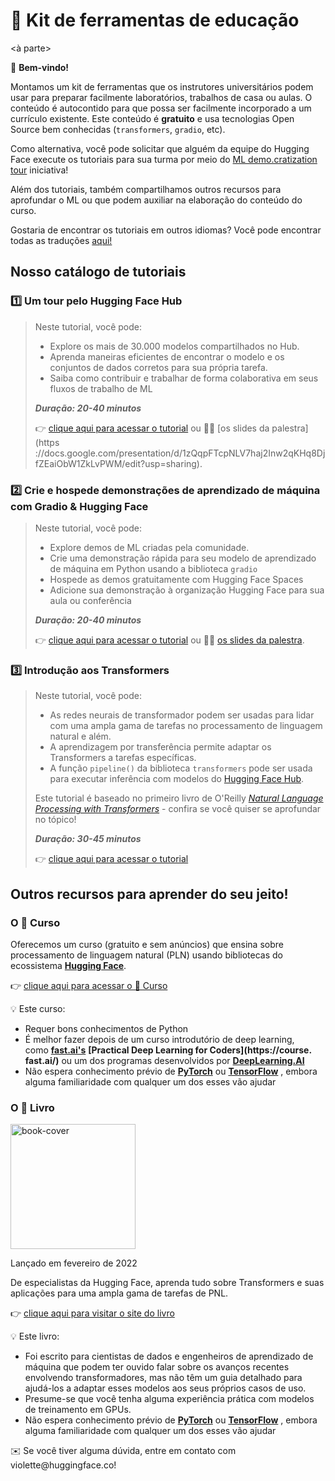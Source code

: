 # 🤗 Kit de ferramentas de educação

<à parte>

👋 **Bem-vindo!**

Montamos um kit de ferramentas que os instrutores universitários podem usar para preparar facilmente laboratórios, trabalhos de casa ou aulas. O conteúdo é autocontido para que possa ser facilmente incorporado a um currículo existente. Este conteúdo é **gratuito** e usa tecnologias Open Source bem conhecidas (`transformers`, `gradio`, etc).

Como alternativa, você pode solicitar que alguém da equipe do Hugging Face execute os tutoriais para sua turma por meio do [ML demo.cratization tour](https://www.notion.so/ML-Demo-cratization-tour-with-66847a294abd4e9785e85663f5239652 ) iniciativa!

Além dos tutoriais, também compartilhamos outros recursos para aprofundar o ML ou que podem auxiliar na elaboração do conteúdo do curso.

</aparte>

Gostaria de encontrar os tutoriais em outros idiomas? Você pode encontrar todas as traduções [aqui!](https://github.com/huggingface/education-toolkit#-languages-and-translations)

## **Nosso catálogo de tutoriais**

### 1️⃣ Um tour pelo Hugging Face Hub

> Neste tutorial, você pode:
>
> - Explore os mais de 30.000 modelos compartilhados no Hub.
> - Aprenda maneiras eficientes de encontrar o modelo e os conjuntos de dados corretos para sua própria tarefa.
> - Saiba como contribuir e trabalhar de forma colaborativa em seus fluxos de trabalho de ML
>
> **_Duração: 20-40 minutos_**
>
> 👉 [clique aqui para acessar o tutorial](https://www.notion.so/Workshop-A-Tour-through-the-Hugging-Face-Hub-2098e4bae9ba4288857e85c87ff1c851) ou 👩‍🏫 [os slides da palestra](https ://docs.google.com/presentation/d/1zQqpFTcpNLV7haj2Inw2qKHq8DjfZEaiObW1ZkLvPWM/edit?usp=sharing).

### 2️⃣ Crie e hospede demonstrações de aprendizado de máquina com Gradio & Hugging Face

> Neste tutorial, você pode:
>
> - Explore demos de ML criadas pela comunidade.
> - Crie uma demonstração rápida para seu modelo de aprendizado de máquina em Python usando a biblioteca `gradio` 
> - Hospede as demos gratuitamente com Hugging Face Spaces
> - Adicione sua demonstração à organização Hugging Face para sua aula ou conferência
>
> **_Duração: 20-40 minutos_**
>
> 👉 [clique aqui para acessar o tutorial](https://colab.research.google.com/github/huggingface/education-toolkit/blob/main/tutorials/EN/02_ml-demos-with-gradio.ipynb) ou 👩‍🏫 [os slides da palestra](https://docs.google.com/presentation/d/14EU_xjtINXtpidWLnUvfcEpmxN46ORS-PLpwfUf8C1I/edit?usp=sharing).

### 3️⃣ Introdução aos Transformers

> Neste tutorial, você pode:
>
> - As redes neurais de transformador podem ser usadas para lidar com uma ampla gama de tarefas no processamento de linguagem natural e além.
> - A aprendizagem por transferência permite adaptar os Transformers a tarefas específicas.
> - A função `pipeline()` da biblioteca `transformers` pode ser usada para executar inferência com modelos do [Hugging Face Hub](https://huggingface.co/models).
>
> Este tutorial é baseado no primeiro livro de O'Reilly *[Natural Language Processing with Transformers](https://transformersbook.com/)* - confira se você quiser se aprofundar no tópico!
>
> **_Duração: 30-45 minutos_**
>
> 👉 [clique aqui para acessar o tutorial](https://colab.research.google.com/github/huggingface/education-toolkit/blob/main/tutorials/EN/03_getting-started-with-transformers.ipynb)

## **Outros recursos para aprender do seu jeito!**

### **O 🤗 Curso**

Oferecemos um curso (gratuito e sem anúncios) que ensina sobre processamento de linguagem natural (PLN) usando bibliotecas do ecossistema **[Hugging Face](https://huggingface.co/)**.

👉 [clique aqui para acessar o 🤗 Curso](https://huggingface.co/course/chapter1/1)

<aside>
💡 Este curso:

- Requer bons conhecimentos de Python
- É melhor fazer depois de um curso introdutório de deep learning, como **[fast.ai's](https://www.fast.ai/)** **[Practical Deep Learning for Coders](https://course. fast.ai/)** ou um dos programas desenvolvidos por **[DeepLearning.AI](https://www.deeplearning.ai/)**
- Não espera conhecimento prévio de **[PyTorch](https://pytorch.org/)** ou **[TensorFlow](https://www.tensorflow.org/)** , embora alguma familiaridade com qualquer um dos esses vão ajudar
</aside>

### **O 🤗 Livro**

<img alt="book-cover" height=200 src="../../images/book_cover.jpg" id="book-cover"/>

Lançado em fevereiro de 2022

De especialistas da Hugging Face, aprenda tudo sobre Transformers e suas aplicações para uma ampla gama de tarefas de PNL.

👉 [clique aqui para visitar o site do livro](https://transformersbook.com/)

<aside>
💡 Este livro:

- Foi escrito para cientistas de dados e engenheiros de aprendizado de máquina que podem ter ouvido falar sobre os avanços recentes envolvendo transformadores, mas não têm um guia detalhado para ajudá-los a adaptar esses modelos aos seus próprios casos de uso.
- Presume-se que você tenha alguma experiência prática com modelos de treinamento em GPUs.
- Não espera conhecimento prévio de **[PyTorch](https://pytorch.org/)** ou **[TensorFlow](https://www.tensorflow.org/)** , embora alguma familiaridade com qualquer um dos esses vão ajudar
</aside>

<aside>
✉️ Se você tiver alguma dúvida, entre em contato com violette@huggingface.co!

</aside>